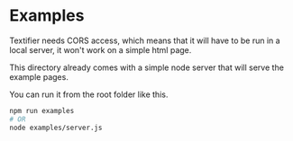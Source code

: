 # Examples
  Textifier needs CORS access, which means that it will have to be run in a local server, it won't work on a simple html page.

  This directory already comes with a simple node server that will serve the example pages.

  You can run it from the root folder like this.
  ```bash
  npm run examples
  # OR
  node examples/server.js
  ```
